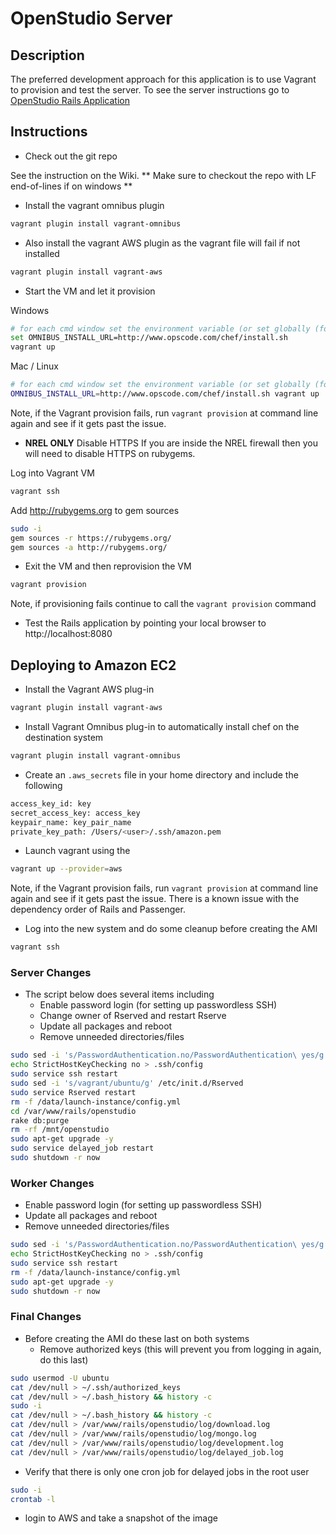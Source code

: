 # OpenStudio Server

## Description
The preferred development approach for this application is to use Vagrant to provision and test the server.  To see the server instructions go to [OpenStudio Rails Application](./openstudio-server/README.md)

## Instructions

- Check out the git repo

See the instruction on the Wiki. ** Make sure to checkout the repo with LF end-of-lines if on windows **

- Install the vagrant omnibus plugin

```sh
vagrant plugin install vagrant-omnibus
```

- Also install the vagrant AWS plugin as the vagrant file will fail if not installed 

```sh
vagrant plugin install vagrant-aws
```

- Start the VM and let it provision

Windows

```sh
# for each cmd window set the environment variable (or set globally (for NREL only)
set OMNIBUS_INSTALL_URL=http://www.opscode.com/chef/install.sh
vagrant up
```

Mac / Linux

```sh
# for each cmd window set the environment variable (or set globally (for NREL only)
OMNIBUS_INSTALL_URL=http://www.opscode.com/chef/install.sh vagrant up
```

Note, if the Vagrant provision fails, run `vagrant provision` at command line again and see if it gets past the issue.

- **NREL ONLY** Disable HTTPS
If you are inside the NREL firewall then you will need to disable HTTPS on rubygems. 

Log into Vagrant VM

```sh
vagrant ssh
```

Add http://rubygems.org to gem sources

```sh
sudo -i
gem sources -r https://rubygems.org/
gem sources -a http://rubygems.org/

```

- Exit the VM and then reprovision the VM

```sh
vagrant provision
```

Note, if provisioning fails continue to call the `vagrant provision` command

- Test the Rails application by pointing your local browser to http://localhost:8080

## Deploying to Amazon EC2

- Install the Vagrant AWS plug-in

```sh
vagrant plugin install vagrant-aws
```

- Install Vagrant Omnibus plug-in to automatically install chef on the destination system

```sh
vagrant plugin install vagrant-omnibus
```

- Create an `.aws_secrets` file in your home directory and include the following

```sh
access_key_id: key
secret_access_key: access_key
keypair_name: key_pair_name
private_key_path: /Users/<user>/.ssh/amazon.pem
```

- Launch vagrant using the

```sh
vagrant up --provider=aws
```

Note, if the Vagrant provision fails, run `vagrant provision` at command line again and see if it gets past the issue. There is a known issue with the dependency order of Rails and Passenger.

- Log into the new system and do some cleanup before creating the AMI

```sh
vagrant ssh
```

### Server Changes
- The script below does several items including
  + Enable password login (for setting up passwordless SSH)
  + Change owner of Rserved and restart Rserve 
  + Update all packages and reboot
  + Remove unneeded directories/files


```sh
sudo sed -i 's/PasswordAuthentication.no/PasswordAuthentication\ yes/g' /etc/ssh/sshd_config
echo StrictHostKeyChecking no > .ssh/config
sudo service ssh restart
sudo sed -i 's/vagrant/ubuntu/g' /etc/init.d/Rserved
sudo service Rserved restart
rm -f /data/launch-instance/config.yml
cd /var/www/rails/openstudio
rake db:purge
rm -rf /mnt/openstudio
sudo apt-get upgrade -y
sudo service delayed_job restart
sudo shutdown -r now
```

### Worker Changes
  + Enable password login (for setting up passwordless SSH)
  + Update all packages and reboot
  + Remove unneeded directories/files


```sh
sudo sed -i 's/PasswordAuthentication.no/PasswordAuthentication\ yes/g' /etc/ssh/sshd_config
echo StrictHostKeyChecking no > .ssh/config
sudo service ssh restart
rm -f /data/launch-instance/config.yml
sudo apt-get upgrade -y
sudo shutdown -r now
```

### Final Changes
- Before creating the AMI do these last on both systems
  + Remove authorized keys (this will prevent you from logging in again, do this last)

```sh
sudo usermod -U ubuntu
cat /dev/null > ~/.ssh/authorized_keys
cat /dev/null > ~/.bash_history && history -c
sudo -i
cat /dev/null > ~/.bash_history && history -c
cat /dev/null > /var/www/rails/openstudio/log/download.log
cat /dev/null > /var/www/rails/openstudio/log/mongo.log
cat /dev/null > /var/www/rails/openstudio/log/development.log
cat /dev/null > /var/www/rails/openstudio/log/delayed_job.log
```

  + Verify that there is only one cron job for delayed jobs in the root user

```sh
sudo -i
crontab -l
```

- login to AWS and take a snapshot of the image



